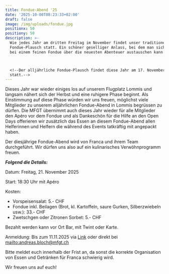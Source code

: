 ```yaml
---
title: Fondue-Abend '25
date: '2025-10-08T08:23:33+02:00'
draft: false
image: /img/uploads/fondue.jpg
positionx: 50
positiony: 50
description: >-
  Wie jedes Jahr am dritten Freitag im November findet unser traditioneller
  Fondue-Plausch statt. Ein schöner geselliger Anlass, bei dem man sich wieder
  bei einem feinen Fondue über die neuesten Abenteuer austauschen kann.



  <!--Der alljährliche Fondue-Plausch findet diese Jahr am 17. November
  statt.-->
---
```

Dieses Jahr war wieder einiges los auf unserem Flugplatz Lommis und langsam nähert sich der Herbst und eine ruhigere Phase beginnt. Als Einstimmung auf diese Phase würden wir uns freuen, möglichst viele Mitglieder zu unserem alljährlichen Fondue-Abend in Lommis begrüssen zu dürfen. Die MFGT übernimmt auch dieses Jahr wieder für alle Mitglieder den Apéro vor dem Fondue und als Dankeschön für die Hilfe an den Open Days offerieren wir zusätzlich das Essen an diesem Fondue-Abend allen Helferinnen und Helfern die während des Events tatkräftig mit angepackt haben.

Der diesjährige Fondue-Abend wird von Franca und ihrem Team durchgeführt. Wir dürfen uns also auf ein kulinarisches Verwöhnprogramm freuen.

**_Folgend die Details:_**

Datum: Freitag, 21. November 2025

Start: 18:30 Uhr mit Apéro

Kosten:

* Vorspeisensalat: 5.- CHF
* Fondue inkl. Beilagen (Brot, kl. Kartoffeln, saure Gurken, Silberzwiebeln usw.): 33.- CHF
* Zwetschgen oder Zitronen Sorbet: 5.- CHF

Bezahlt werden kann vor Ort Bar, mit Twint oder Karte.

Anmeldung: Bis zum 11.11.2025 via [Link](https://docs.google.com/forms/d/e/1FAIpQLSefgUb6Qa43bPJdMS95eNgxxWOkXYl37bcB6qNoQ7NLlES5Qw/viewform) oder direkt bei <mailto:andreas.bloch@mfgt.ch>

Bitte meldet euch innerhalb der Frist an, da sonst die korrekte Organisation von Essen und Getränken für Franca schwierig wird.

Wir freuen uns auf euch!
